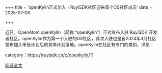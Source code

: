 +++
title = 'openKylin正式加入！RuyiSDK社区迎来首个OS社区成员'
date = 2025-07-08

+++

近日，OpenAtom openKylin（简称 “openKylin”）正式宣布入驻 RuyiSDK 开发者社区。openKylin作为第一个入驻的OS社区，此次入驻也是自2024年3月社区宣布加入甲辰计划后的具体计划落地。openKylin在社区有专门的类别，详见：

category：https://ruyisdk.cn/c/openkylin/11

[阅读全文](https://mp.weixin.qq.com/s/9-_MQPVzXs9r5b059n5S1g)